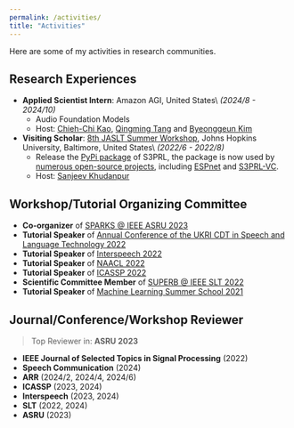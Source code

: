 ```yaml
---
permalink: /activities/
title: "Activities"
---
```


Here are some of my activities in research communities.

## Research Experiences

* **Applied Scientist Intern**: Amazon AGI, United States\\
*(2024/8 - 2024/10)*
    * Audio Foundation Models
    * Host: [Chieh-Chi Kao](https://scholar.google.com/citations?user=BFP-otkAAAAJ&hl=en), [Qingming Tang](https://home.ttic.edu/~qmtang/) and [Byeonggeun Kim](https://sites.google.com/view/byeonggeun-kim)
* **Visiting Scholar**: [8th JASLT Summer Workshop](https://jsalt-2022-ssl.github.io/member), Johns Hopkins University, Baltimore, United States\\
*(2022/6 - 2022/8)*
    * Release the [PyPi package](https://pypi.org/project/s3prl/) of S3PRL, the package is now used by [numerous open-source projects](https://github.com/s3prl/s3prl/network/dependents), including [ESPnet](https://github.com/espnet/espnet) and [S3PRL-VC](https://github.com/unilight/s3prl-vc).
    * Host: [Sanjeev Khudanpur](https://www.clsp.jhu.edu/faculty-pages/sanjeev/)

## Workshop/Tutorial Organizing Committee

* **Co-organizer** of [SPARKS @ IEEE ASRU 2023](https://sites.google.com/g.ntu.edu.tw/sparks/organizers)
* **Tutorial Speaker** of [Annual Conference of the UKRI CDT in Speech and Language Technology 2022](https://slt-cdt.sheffield.ac.uk/conference-2022/schedule)
* **Tutorial Speaker** of [Interspeech 2022](https://www.interspeech2022.org/program/tutorials.php)
* **Tutorial Speaker** of [NAACL 2022](https://2022.naacl.org/program/tutorials/#t2)
* **Tutorial Speaker** of [ICASSP 2022](https://sites.google.com/view/tutorial-ssl-speech)
* **Scientific Committee Member** of [SUPERB @ IEEE SLT 2022](https://www.slt2022.org/challenge-sessions.php)
* **Tutorial Speaker** of [Machine Learning
Summer School 2021](https://www.youtube.com/watch?v=caCN3pxghPI&t=1194s)


## Journal/Conference/Workshop Reviewer

> Top Reviewer in: **ASRU 2023**

- **IEEE Journal of Selected Topics in Signal Processing** (2022)
- **Speech Communication** (2024)
- **ARR** (2024/2, 2024/4, 2024/6)
- **ICASSP** (2023, 2024)
- **Interspeech** (2023, 2024)
- **SLT** (2022, 2024)
- **ASRU** (2023)
